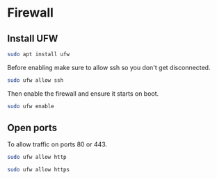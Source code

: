 # Firewall
## Install UFW
```bash
sudo apt install ufw
```
Before enabling make sure to allow ssh so you don't get disconnected.
```bash
sudo ufw allow ssh
```
Then enable the firewall and ensure it starts on boot.
```bash
sudo ufw enable
```

## Open ports
To allow traffic on ports 80 or 443.
```bash
sudo ufw allow http
```
```bash
sudo ufw allow https
```
